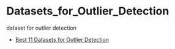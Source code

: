 # Datasets_for_Outlier_Detection
dataset for outlier detection

- [Best 11 Datasets for Outlier Detection](https://www.kaggle.com/discussions/general/171508?fbclid=IwZXh0bgNhZW0CMTAAAR3-vq-sDe4Rv4WUBlXo_Wsw-gGvTku2HtDINONgOeyCcHSbJ_AZPQigrOI_aem_bTbKoAvLUO72sXXlKlJo3g)
